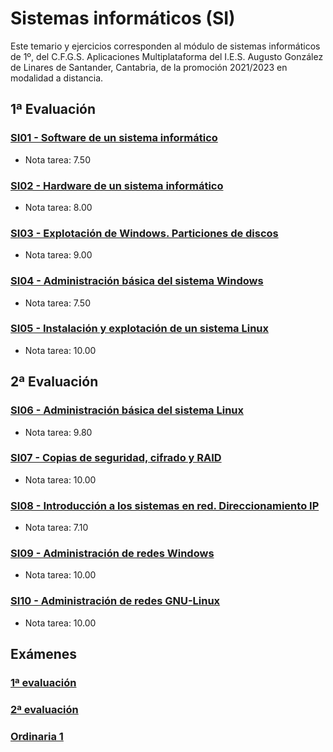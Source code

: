 # Sistemas informáticos (SI)
Este temario y ejercicios corresponden al módulo de sistemas informáticos de 1º, del C.F.G.S. Aplicaciones Multiplataforma del I.E.S. Augusto González de Linares de Santander, Cantabria, de la promoción 2021/2023 en modalidad a distancia.
## 1ª Evaluación
### [SI01 - Software de un sistema informático](https://github.com/DiegoGlez1992/DAM/tree/main/Sistemas%20Inform%C3%A1ticos/SI01%20-%20Software%20de%20un%20sistema%20inform%C3%A1tico)
* Nota tarea: 7.50
### [SI02 - Hardware de un sistema informático](https://github.com/DiegoGlez1992/DAM/tree/main/Sistemas%20Inform%C3%A1ticos/SI02%20-%20Hardware%20de%20un%20sistema%20inform%C3%A1tico)
* Nota tarea: 8.00
### [SI03 - Explotación de Windows. Particiones de discos](https://github.com/DiegoGlez1992/DAM/tree/main/Sistemas%20Inform%C3%A1ticos/SI03%20-%20Explotaci%C3%B3n%20de%20Windows.%20Particiones%20de%20discos)
* Nota tarea: 9.00
### [SI04 - Administración básica del sistema Windows](https://github.com/DiegoGlez1992/DAM/tree/main/Sistemas%20Inform%C3%A1ticos/SI04%20-%20Administraci%C3%B3n%20b%C3%A1sica%20del%20sistema%20Windows)
* Nota tarea: 7.50
### [SI05 - Instalación y explotación de un sistema Linux](https://github.com/DiegoGlez1992/DAM/tree/main/Sistemas%20Inform%C3%A1ticos/SI05%20-%20Instalaci%C3%B3n%20y%20explotaci%C3%B3n%20de%20un%20sistema%20Linux)
* Nota tarea: 10.00
## 2ª Evaluación
### [SI06 - Administración básica del sistema Linux]([url](https://github.com/DiegoGlez1992/DAM/tree/main/Sistemas%20Inform%C3%A1ticos/SI06%20-%20Administraci%C3%B3n%20b%C3%A1sica%20del%20sistema%20Linux))
* Nota tarea: 9.80
### [SI07 - Copias de seguridad, cifrado y RAID]([url](https://github.com/DiegoGlez1992/DAM/tree/main/Sistemas%20Inform%C3%A1ticos/SI07%20-%20Copias%20de%20seguridad%2C%20cifrado%20y%20RAID))
* Nota tarea: 10.00
### [SI08 - Introducción a los sistemas en red. Direccionamiento IP]([url](https://github.com/DiegoGlez1992/DAM/tree/main/Sistemas%20Inform%C3%A1ticos/SI08%20-%20Introducci%C3%B3n%20a%20los%20sistemas%20en%20red.%20Direccionamiento%20IP))
* Nota tarea: 7.10
### [SI09 - Administración de redes Windows]([url](https://github.com/DiegoGlez1992/DAM/tree/main/Sistemas%20Inform%C3%A1ticos/SI09%20-%20Administraci%C3%B3n%20de%20redes%20Windows))
* Nota tarea: 10.00
### [SI10 - Administración de redes GNU-Linux]([url](https://github.com/DiegoGlez1992/DAM/tree/main/Sistemas%20Inform%C3%A1ticos/SI10%20-%20Administraci%C3%B3n%20de%20redes%20GNU-Linux))
* Nota tarea: 10.00
## Exámenes
### [1ª evaluación](https://github.com/DiegoGlez1992/DAM/tree/main/Sistemas%20Inform%C3%A1ticos/Examen%201%C2%AA%20evaluaci%C3%B3n)
### [2ª evaluación](https://github.com/DiegoGlez1992/DAM/tree/main/Sistemas%20Inform%C3%A1ticos/Examen%202%C2%AA%20evaluaci%C3%B3n)
### [Ordinaria 1](https://github.com/DiegoGlez1992/DAM/tree/main/Sistemas%20Inform%C3%A1ticos/Examen%201%C2%AA%20ordinaria)
